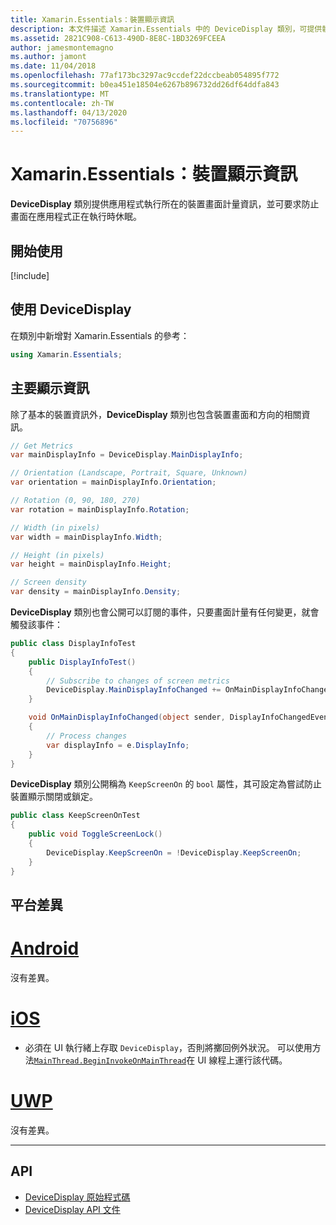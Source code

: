 ```yaml
---
title: Xamarin.Essentials：裝置顯示資訊
description: 本文件描述 Xamarin.Essentials 中的 DeviceDisplay 類別，可提供執行應用程式之裝置的畫面計量。
ms.assetid: 2821C908-C613-490D-8E8C-1BD3269FCEEA
author: jamesmontemagno
ms.author: jamont
ms.date: 11/04/2018
ms.openlocfilehash: 77af173bc3297ac9ccdef22dccbeab054895f772
ms.sourcegitcommit: b0ea451e18504e6267b896732dd26df64ddfa843
ms.translationtype: MT
ms.contentlocale: zh-TW
ms.lasthandoff: 04/13/2020
ms.locfileid: "70756896"
---
```

# <a name="xamarinessentials-device-display-information"></a>Xamarin.Essentials：裝置顯示資訊

**DeviceDisplay** 類別提供應用程式執行所在的裝置畫面計量資訊，並可要求防止畫面在應用程式正在執行時休眠。

## <a name="get-started"></a>開始使用

[!include[](~/essentials/includes/get-started.md)]

## <a name="using-devicedisplay"></a>使用 DeviceDisplay

在類別中新增對 Xamarin.Essentials 的參考：

```csharp
using Xamarin.Essentials;
```

## <a name="main-display-info"></a>主要顯示資訊

除了基本的裝置資訊外，**DeviceDisplay** 類別也包含裝置畫面和方向的相關資訊。

```csharp
// Get Metrics
var mainDisplayInfo = DeviceDisplay.MainDisplayInfo;

// Orientation (Landscape, Portrait, Square, Unknown)
var orientation = mainDisplayInfo.Orientation;

// Rotation (0, 90, 180, 270)
var rotation = mainDisplayInfo.Rotation;

// Width (in pixels)
var width = mainDisplayInfo.Width;

// Height (in pixels)
var height = mainDisplayInfo.Height;

// Screen density
var density = mainDisplayInfo.Density;
```

**DeviceDisplay** 類別也會公開可以訂閱的事件，只要畫面計量有任何變更，就會觸發該事件：

```csharp
public class DisplayInfoTest
{
    public DisplayInfoTest()
    {
        // Subscribe to changes of screen metrics
        DeviceDisplay.MainDisplayInfoChanged += OnMainDisplayInfoChanged;
    }

    void OnMainDisplayInfoChanged(object sender, DisplayInfoChangedEventArgs  e)
    {
        // Process changes
        var displayInfo = e.DisplayInfo;
    }
}
```

**DeviceDisplay** 類別公開稱為 `KeepScreenOn` 的 `bool` 屬性，其可設定為嘗試防止裝置顯示關閉或鎖定。

```csharp
public class KeepScreenOnTest
{
    public void ToggleScreenLock()
    {
        DeviceDisplay.KeepScreenOn = !DeviceDisplay.KeepScreenOn;
    }
}
```

## <a name="platform-differences"></a>平台差異

# <a name="android"></a>[Android](#tab/android)

沒有差異。

# <a name="ios"></a>[iOS](#tab/ios)

- 必須在 UI 執行緒上存取 `DeviceDisplay`，否則將擲回例外狀況。 可以使用方法[`MainThread.BeginInvokeOnMainThread`](~/essentials/main-thread.md)在 UI 線程上運行該代碼。

# <a name="uwp"></a>[UWP](#tab/uwp)

沒有差異。

--------------

## <a name="api"></a>API

- [DeviceDisplay 原始程式碼](https://github.com/xamarin/Essentials/tree/master/Xamarin.Essentials/DeviceDisplay)
- [DeviceDisplay API 文件](xref:Xamarin.Essentials.DeviceDisplay)
